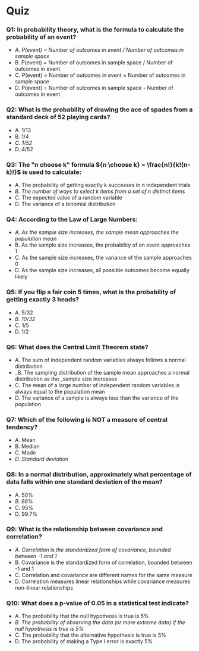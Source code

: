 # Quiz

### Q1: In probability theory, what is the formula to calculate the probability of an event?
- _A. P(event) = Number of outcomes in event / Number of outcomes in sample space_
- B. P(event) = Number of outcomes in sample space / Number of outcomes in event
- C. P(event) = Number of outcomes in event × Number of outcomes in sample space
- D. P(event) = Number of outcomes in sample space - Number of outcomes in event

### Q2: What is the probability of drawing the ace of spades from a standard deck of 52 playing cards?
- A. 1/13
- B. 1/4
- _C. 1/52_
- D. 4/52

### Q3: The "n choose k" formula ${n \choose k} = \frac{n!}{k!(n-k)!}$ is used to calculate:
- A. The probability of getting exactly k successes in n independent trials
- _B. The number of ways to select k items from a set of n distinct items_
- C. The expected value of a random variable
- D. The variance of a binomial distribution

### Q4: According to the Law of Large Numbers:
- _A. As the sample size increases, the sample mean approaches the population mean_
- B. As the sample size increases, the probability of an event approaches 1
- C. As the sample size increases, the variance of the sample approaches 0
- D. As the sample size increases, all possible outcomes become equally likely

### Q5: If you flip a fair coin 5 times, what is the probability of getting exactly 3 heads?
- A. 5/32
- _B. 10/32_
- C. 1/5
- D. 1/2

### Q6: What does the Central Limit Theorem state?
- A. The sum of independent random variables always follows a normal distribution
- _B. The sampling distribution of the sample mean approaches a normal distribution as the _sample size increases
- C. The mean of a large number of independent random variables is always equal to the population mean
- D. The variance of a sample is always less than the variance of the population

### Q7: Which of the following is NOT a measure of central tendency?
- A. Mean
- B. Median
- C. Mode
- _D. Standard deviation_

### Q8: In a normal distribution, approximately what percentage of data falls within one standard deviation of the mean?
- A. 50%
- _B. 68%_
- C. 95%
- D. 99.7%

### Q9: What is the relationship between covariance and correlation?
- _A. Correlation is the standardized form of covariance, bounded between -1 and 1_
- B. Covariance is the standardized form of correlation, bounded between -1 and 1
- C. Correlation and covariance are different names for the same measure
- D. Correlation measures linear relationships while covariance measures non-linear relationships

### Q10: What does a p-value of 0.05 in a statistical test indicate?
- A. The probability that the null hypothesis is true is 5%
- _B. The probability of observing the data (or more extreme data) if the null hypothesis is true is 5%_
- C. The probability that the alternative hypothesis is true is 5%
- D. The probability of making a Type I error is exactly 5%